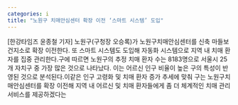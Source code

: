 ```yaml
---
categories: i
title: "노원구 치매안심센터 확장 이전 ‘스마트 시스템’ 도입"
---
```

[한강타임즈 윤종철 기자] 노원구(구청장 오승록)가 노원구치매안심센터를 신축 마들보건지소로 확장 이전한다. 또 스마트 시스템도 도입해 자동화 시스템으로 지역 내 치매 환자를 집중 관리한다.구에 따르면 노원구의 추정 치매 환자 수는 8183명으로 서울시 25개 자치구 중 가장 많은 것으로 나타났다. 이는 어르신 인구 비율이 높은 구의 특성이 반영된 것으로 분석된다.이같은 인구 고령화 및 치매 환자 증가 추세에 맞춰 구는 노원구치매안심센터를 확장 이전해 지역 내 어르신 및 치매 환자들에게 좀 더 체계적인 치매 관리 서비스를 제공하겠다는
